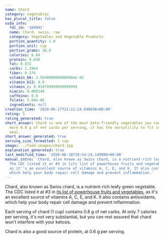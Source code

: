 ```yaml
---
name: Chard
category: vegetables
has_plural_title: false
usda_info:
  fdc_id: '169991'
  name: Chard, swiss, raw
  category: Vegetables and Vegetable Products
  portion_quantity: 1.0
  portion_unit: cup
  portion_grams: 36.0
  calories: 6.84
  protein: 0.648
  fat: 0.072
  carbs: 1.3464
  fiber: 0.576
  vitamin_b6: 3.5640000000000004e-05
  vitamin_b12: 0.0
  vitamin_c: 0.010799999999999999
  niacin: 0.000144
  caffeine: 0.0
  folate: 5.04e-06
  ingredients: null
creation_time: '2020-06-17T22:21:24.846036+00:00'
rating: 5
rating_generated: true
short_answer: Chard is one of the most keto-friendly vegetables you can find. At a
  mere 0.8 g of net carbs per serving, it has the versatility to fit into almost any
  meal.
short_answer_generated: true
serving_size_formatted: 1 cup
image: ../food-images/chard.jpg
explanation_generated: true
last_modified_time: '2020-06-18T19:54:24.149980+00:00'
manual_intro: 'Chard, also known as Swiss chard, is a nutrient-rich leafy green vegetable.
  The CDC listed it at #3 in [its list of powerhouse fruits and vegetables](https://www.cdc.gov/pcd/issues/2014/13_0390.htm),
  as it''s an excellent source of vitamins A, C, E, and K. It also contains antioxidants,
  which help your body repair cell damage and prevent inflammation.'
---
```

Chard, also known as Swiss chard, is a nutrient-rich leafy green vegetable. The CDC listed it at #3 in [its list of powerhouse fruits and vegetables](https://www.cdc.gov/pcd/issues/2014/13_0390.htm), as it's an excellent source of vitamins A, C, E, and K. It also contains antioxidants, which help your body repair cell damage and prevent inflammation.

Each serving of chard (1 cup) contains 0.8 g of net carbs. At only 7 calories per serving, it's not very substantial, but you can rest assured that chard won't interfere with your ketosis.

Chard is also a good source of protein, at 0.6 g per serving.
